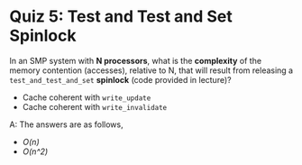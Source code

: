 # Quiz 5: Test and Test and Set Spinlock

In an SMP system with **N processors**, what is the **complexity** of the memory contention (accesses), relative to N, that will result from releasing a `test_and_test_and_set` **spinlock** (code provided in lecture)?

- Cache coherent with `write_update` 
- Cache coherent with `write_invalidate`

A: The answers are as follows,

- *O(n)*
- *O(n^2)*
